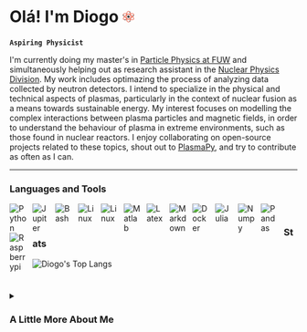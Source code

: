 # Olá! I'm Diogo <img src="https://github.com/diogodemacedo/diogodemacedo/raw/main/atom-png-27369_1_-removebg-preview.png" alt="atom" width="20" height="20">

**`Aspiring Physicist`** 

I'm currently doing my master's in [Particle Physics at FUW](https://www.fuw.edu.pl/tl_files/informator/IIst/2022-2023/Plan_2022_S2-FZ-ANG-PP.pdf) and simultaneously helping out as research assistant in the [Nuclear Physics Division](http://www.zfj.fuw.edu.pl/index.php?page=18). My work includes optimazing the process of analyzing data collected by neutron detectors. I intend to specialize in the physical and technical aspects of plasmas, particularly in the context of nuclear fusion as a means towards sustainable energy. My interest focuses on modelling the complex interactions between plasma particles and magnetic fields, in order to understand the behaviour of plasma in extreme environments, such as those found in nuclear reactors. I enjoy collaborating on open-source projects related to these topics, shout out to [PlasmaPy](https://www.plasmapy.org/), and try to contribute as often as I can. 






---
       
### Languages and Tools 

<img align="left" alt="Python" width="30px" style="padding-right:10px;" src="https://cdn.jsdelivr.net/gh/devicons/devicon/icons/python/python-original-wordmark.svg" />          
<img align="left" alt="Jupiter" width="30px" style="padding-right:10px;" src="https://cdn.jsdelivr.net/gh/devicons/devicon/icons/jupyter/jupyter-original-wordmark.svg" />
<img align="left" alt="Bash" width="30px" style="padding-right:10px;" src="https://cdn.jsdelivr.net/gh/devicons/devicon/icons/bash/bash-original.svg" />
<img align="left" alt="Linux" width="30px" style="padding-right:10px;" src="https://cdn.jsdelivr.net/gh/devicons/devicon/icons/linux/linux-plain.svg" />
<img align="left" alt="Linux" width="30px" style="padding-right:10px;" src="https://cdn.jsdelivr.net/gh/devicons/devicon/icons/ubuntu/ubuntu-plain.svg" />
<img align="left" alt="Matlab" width="30px" style="padding-right:10px;" src="https://cdn.jsdelivr.net/gh/devicons/devicon/icons/matlab/matlab-original.svg" />
<img align="left" alt="Latex" width="30px" style="padding-right:10px;" src="https://cdn.jsdelivr.net/gh/devicons/devicon/icons/latex/latex-original.svg" />
<img align="left" alt="Markdown" width="30px" style="padding-right:10px;" src="https://cdn.jsdelivr.net/gh/devicons/devicon/icons/markdown/markdown-original.svg" />

<img align="left" alt="Docker" width="30px" style="padding-right:10px;" src="https://cdn.jsdelivr.net/gh/devicons/devicon/icons/docker/docker-plain-wordmark.svg" />
<img align="left" alt="Julia" width="30px" style="padding-right:10px;" src="https://cdn.jsdelivr.net/gh/devicons/devicon/icons/julia/julia-original-wordmark.svg" />
<img align="left" alt="Numpy" width="30px" style="padding-right:10px;" src="https://cdn.jsdelivr.net/gh/devicons/devicon/icons/numpy/numpy-original.svg" />
<img align="left" alt="Pandas" width="30px" style="padding-right:10px;" src="https://cdn.jsdelivr.net/gh/devicons/devicon/icons/pandas/pandas-original-wordmark.svg" />
<img align="left" alt="Raspberrypi" width="30px" style="padding-right:10px;" src="https://cdn.jsdelivr.net/gh/devicons/devicon/icons/raspberrypi/raspberrypi-original.svg" />
<br />


### Stats
![Diogo's Top Langs](https://github-readme-stats.vercel.app/api/top-langs/?username=diogodemacedo&layout=compact&theme=transparent)

#

<details>
 <summary><h3>A Little More About Me</h3></summary>
 
      

 ```python
class Sy(Person):
    def __init__(self):
        self.name = 'Diogo'
        self.age = 26
        self.education = ['BSc Biophysics, RUC', 'MSc Particle Physics, FUW (ongoing)']
        self.workplaces = ['Team Bornholm', 'H8 Nexø Havn']
        self.hobbies = ['Football', 'Volunteering', 'Travelling', 'Creative Writing']

    def previous_locations(self):
        return ['Porto, Portugal', 'København, Denmark', 'Bornholm, Denmark']
       
    def current_location(self):      
        return 'Warszawa, Poland' 

    def currently(self):
        return {
            'studying': ['Scientific Computing with Fortran'],
            'reading': ['Strange Case of Dr Jekyll and Mr Hyde'],
            'interests': ['Plasma Physics', 'Nuclear Fusion', 'Molecular Mechanics', 'Genetics']
        }

 
 ```
 
<br>
